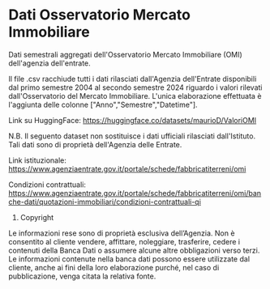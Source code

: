 # Dati Osservatorio Mercato Immobiliare
Dati semestrali aggregati dell'Osservatorio Mercato Immobiliare (OMI) dell'agenzia dell'entrate.

Il file .csv racchiude tutti i dati rilasciati dall'Agenzia dell'Entrate disponibili dal primo semestre 2004 al secondo semestre 2024 riguardo i valori rilevati dall'Osservatorio del Mercato Immobiliare.
L'unica elaborazione effettuata è l'aggiunta delle colonne ["Anno","Semestre","Datetime"].

Link su HuggingFace: https://huggingface.co/datasets/maurioD/ValoriOMI

N.B. Il seguento dataset non sostituisce i dati ufficiali rilasciati dall'Istituto. Tali dati sono di proprietà dell'Agenzia delle Entrate.

Link istituzionale: https://www.agenziaentrate.gov.it/portale/schede/fabbricatiterreni/omi

Condizioni contrattuali: https://www.agenziaentrate.gov.it/portale/schede/fabbricatiterreni/omi/banche-dati/quotazioni-immobiliari/condizioni-contrattuali-qi

1. Copyright

Le informazioni rese sono di proprietà esclusiva dell’Agenzia. Non è consentito al cliente vendere, affittare, noleggiare, trasferire, cedere i contenuti della Banca Dati o assumere alcune altre obbligazioni verso terzi. 
Le informazioni contenute nella banca dati possono essere utilizzate dal cliente, anche ai fini della loro elaborazione purché, nel caso di pubblicazione, venga citata la relativa fonte.
